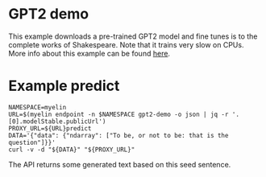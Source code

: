 # GPT2 demo

This example downloads a pre-trained GPT2 model and fine tunes is to the
complete works of Shakespeare. Note that it trains very slow on CPUs. More 
info about this example can be found [here](https://myelin.io/docs/examples/nlp/gpt2-demo/).  

# Example predict

```
NAMESPACE=myelin
URL=$(myelin endpoint -n $NAMESPACE gpt2-demo -o json | jq -r '.[0].modelStable.publicUrl')
PROXY_URL=${URL}predict
DATA='{"data": {"ndarray": ["To be, or not to be: that is the question"]}}'
curl -v -d "${DATA}" "${PROXY_URL}"
```

The API returns some generated text based on this seed sentence.